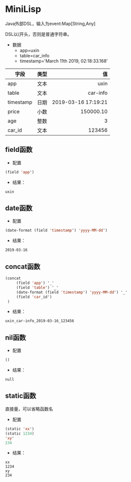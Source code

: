 # MiniLisp
Java外部DSL，输入为event:Map[String,Any]

DSL以(开头，否则是普通字符串。

+ 数据
    + app=uxin
    + table=car_info
    + timestamp='March 11th 2019, 02:18:33.168'	
    
| 字段   |      类型      |  值 |
|-----------|:-------------:|------:|
| app       | 文本    | uxin      |
| table     | 文本    | car-info  |
| timestamp | 日期    | 2019-03-16 17:19:21   |
| price     | 小数    | 150000.10 |
| age       | 整数    | 3         |
| car_id    | 文本    | 123456    |


## field函数
+ 配置
```lisp
(field 'app')
```
+ 结果：
```
uxin
```
## date函数

+ 配置
```lisp
(date-format (field 'timestamp') 'yyyy-MM-dd')
```
+ 结果：
```
2019-03-16
```
## concat函数
```lisp
(concat 
     (field 'app') '_' 
     (field 'table') '_' 
     (date-format (field 'timestamp') 'yyyy-MM-dd') '_' 
     (field 'car_id')
 )
```
+ 结果：
```
uxin_car-info_2019-03-16_123456
```
## nil函数
+ 配置
```lisp
()
```
+ 结果：
```
null
```

## static函数
直接量，可以省略函数名

+ 配置
```lisp
(static 'xx')
(static 1234)
'xy'
234
```
+ 结果：
```
xx
1234
xy
234
```